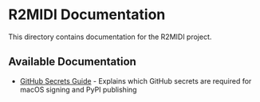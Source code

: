 # R2MIDI Documentation

This directory contains documentation for the R2MIDI project.

## Available Documentation

- [GitHub Secrets Guide](github_secrets_guide.md) - Explains which GitHub secrets are required for macOS signing and PyPI publishing